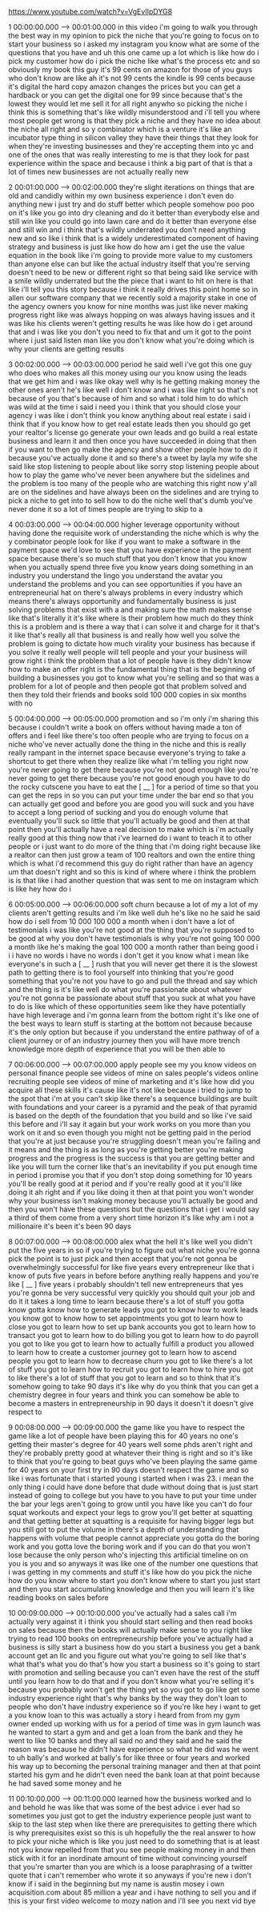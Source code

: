 https://www.youtube.com/watch?v=VgEvIIpDYG8

1 00:00:00.000 --\> 00:01:00.000 in this video i'm going to walk you
through the best way in my opinion to pick the niche that you're going
to focus on to start your business so i asked my instagram you know what
are some of the questions that you have and uh this one came up a lot
which is like how do i pick my customer how do i pick the niche like
what's the process etc and so obviously my book this guy it's 99 cents
on amazon for those of you guys who don't know are like ah it's not 99
cents the kindle is 99 cents because it's digital the hard copy amazon
changes the prices but you can get a hardback or you can get the digital
one for 99 since because that's the lowest they would let me sell it for
all right anywho so picking the niche i think this is something that's
like wildly misunderstood and i'll tell you where most people get wrong
is that they pick a niche and they have no idea about the niche all
right and so y combinator which is a venture it's like an incubator type
thing in silicon valley they have their things that they look for when
they're investing businesses and they're accepting them into yc and one
of the ones that was really interesting to me is that they look for past
experience within the space and because i think a big part of that is
that a lot of times new businesses are not actually really new

2 00:01:00.000 --\> 00:02:00.000 they're slight iterations on things
that are old and candidly within my own business experience i don't even
do anything new i just try and do stuff better which people somehow poo
poo on it's like you go into dry cleaning and do it better than
everybody else and still win like you could go into lawn care and do it
better than everyone else and still win and i think that's wildly
underrated you don't need anything new and so like i think that is a
widely underestimated component of having strategy and business is just
like how do how am i get the use the value equation in the book like i'm
going to provide more value to my customers than anyone else can but
like the actual industry itself that you're serving doesn't need to be
new or different right so that being said like service with a smile
wildly underrated but the the piece that i want to hit on here is that
like i'll tell you this story because i think it really drives this
point home so in allen our software company that we recently sold a
majority stake in one of the agency owners you know for nine months was
just like never making progress right like was always hopping on was
always having issues and it was like his clients weren't getting results
he was like how do i get around that and i was like you don't you need
to fix that and um it got to the point where i just said listen man like
you don't know what you're doing which is why your clients are getting
results

3 00:02:00.000 --\> 00:03:00.000 period he said well i've got this one
guy who does who makes all this money using our you know using the leads
that we get him and i was like okay well why is he getting making money
the other ones aren't he's like well i don't know and i was like right
so that's not because of you that's because of him and so what i told
him to do which was wild at the time i said i need you i think that you
should close your agency i was like i don't think you know anything
about real estate i said i think that if you know how to get real estate
leads then you should go get your realtor's license go generate your own
leads and go build a real estate business and learn it and then once you
have succeeded in doing that then if you want to then go make the agency
and show other people how to do it because you've actually done it and
so there's a tweet by layla my wife she said like stop listening to
people about like sorry stop listening people about how to play the game
who've never been anywhere but the sidelines and the problem is too many
of the people who are watching this right now y'all are on the sidelines
and have always been on the sidelines and are trying to pick a niche to
get into to sell how to do the niche well that's dumb you've never done
it so a lot of times people are trying to skip to a

4 00:03:00.000 --\> 00:04:00.000 higher leverage opportunity without
having done the requisite work of understanding the niche which is why
the y combinator people look for like if you want to make a software in
the payment space we'd love to see that you have experience in the
payment space because there's so much stuff that you don't know that you
know when you actually spend three five you know years doing something
in an industry you understand the lingo you understand the avatar you
understand the problems and you can see opportunities if you have an
entrepreneurial hat on there's always problems in every industry which
means there's always opportunity and fundamentally business is just
solving problems that exist with a and making sure the math makes sense
like that's literally it it's like where is their problem how much do
they think this is a problem and is there a way that i can solve it and
charge for it that's it like that's really all that business is and
really how well you solve the problem is going to dictate how much
virality your business has because if you solve it really well people
will tell people and your your business will grow right i think the
problem that a lot of people have is they didn't know how to make an
offer right is the fundamental thing that is the beginning of building a
businesses you got to know what you're selling and so that was a problem
for a lot of people and then people got that problem solved and then
they told their friends and books sold 100 000 copies in six months with
no

5 00:04:00.000 --\> 00:05:00.000 promotion and so i'm only i'm sharing
this because i couldn't write a book on offers without having made a ton
of offers and i feel like there's too often people who are trying to
focus on a niche who've never actually done the thing in the niche and
this is really really rampant in the internet space because everyone's
trying to take a shortcut to get there when they realize like what i'm
telling you right now you're never going to get there because you're not
good enough like you're never going to get there because you're not good
enough you have to do the rocky cutscene you have to eat the \[ \_\_ \]
for a period of time so that you can get the reps in so you can put your
time under the bar end so that you can actually get good and before you
are good you will suck and you have to accept a long period of sucking
and you do enough volume that eventually you'll suck so little that
you'll actually be good and then at that point then you'll actually have
a real decision to make which is i'm actually really good at this thing
now that i've learned do i want to teach it to other people or i just
want to do more of the thing that i'm doing right because like a realtor
can then just grow a team of 100 realtors and own the entire thing which
is what i'd recommend this guy do right rather than have an agency um
that doesn't right and so this is kind of where where i think the
problem is is that like i had another question that was sent to me on
instagram which is like hey how do i

6 00:05:00.000 --\> 00:06:00.000 soft churn because a lot of my a lot of
my clients aren't getting results and i'm like well duh he's like no he
said he said how do i sell from 10 000 100 000 a month when i don't have
a lot of testimonials i was like you're not good at the thing that
you're supposed to be good at why you don't have testimonials is why
you're not going 100 000 a month like he's making the goal 100 000 a
month rather than being good i i i have no words i have no words i don't
get it you know what i mean like everyone's in such a \[ \_\_ \] rush
that you will never get there it is the slowest path to getting there is
to fool yourself into thinking that you're good something that you're
not you have to go and pull the thread and say which and the thing is
it's like well do what you're passionate about whatever you're not gonna
be passionate about stuff that you suck at what you have to do is like
which of these opportunities seem like they have potentially have high
leverage and i'm gonna learn from the bottom right it's like one of the
best ways to learn stuff is starting at the bottom not because because
it's the only option but because if you understand the entire pathway of
of a client journey or of an industry journey then you will have more
trench knowledge more depth of experience that you will be then able to

7 00:06:00.000 --\> 00:07:00.000 apply people see my you know videos on
personal finance people see videos of mine on sales people's videos
online recruiting people see videos of mine of marketing and it's like
how did you acquire all these skills it's cause like it's not like
because i tried to jump to the spot that i'm at you can't skip like
there's a sequence buildings are built with foundations and your career
is a pyramid and the peak of that pyramid is based on the depth of the
foundation that you build and so like i've said this before and i'll say
it again but your work works on you more than you work on it and so even
though you might not be getting paid in the period that you're at just
because you're struggling doesn't mean you're failing and it means and
the thing is as long as you're getting better you're making progress and
the progress is the success is that you are getting better and like you
will turn the corner like that's an inevitability if you put enough time
in period i promise you that if you don't stop doing something for 10
years you'll be really good at it period and if you're really good at it
you'll like doing it ah right and if you like doing it then at that
point you won't wonder why your business isn't making money because
you'll actually be good and then you won't have these questions but the
questions that i get i would say a third of them come from a very short
time horizon it's like why am i not a millionaire it's been it's been 90
days

8 00:07:00.000 --\> 00:08:00.000 alex what the hell it's like well you
didn't put the five years in so if you're trying to figure out what
niche you're gonna pick the point is to just pick and then accept that
you're not gonna be overwhelmingly successful for like five years every
entrepreneur like that i know of puts five years in before before
anything really happens and you're like \[ \_\_ \] five years i probably
shouldn't tell new entrepreneurs that yes you're gonna be very
successful very quickly you should quit your job and do it it takes a
long time to learn because there's a lot of stuff you gotta know gotta
know how to generate leads you got to know how to work leads you know
got to know how to set appointments you got to learn how to close you
got to learn how to set up bank accounts you got to learn how to
transact you got to learn how to do billing you got to learn how to do
payroll you got to like you got to learn how to actually fulfill a
product you allowed to learn how to create a customer journey got to
learn how to ascend people you got to learn how to decrease churn you
got to like there's a lot of stuff you got to learn how to recruit you
got to learn how to hire you got to like there's a lot of stuff that you
got to learn and so to think that it's somehow going to take 90 days
it's like why do you think that you can get a chemistry degree in four
years and think you can somehow be able to become a masters in
entrepreneurship in 90 days it doesn't it doesn't give respect to

9 00:08:00.000 --\> 00:09:00.000 the game like you have to respect the
game like a lot of people have been playing this for 40 years no one's
getting their master's degree for 40 years well some phds aren't right
and they're probably pretty good at whatever their thing is right and so
it's like to think that you're going to beat guys who've been playing
the same game for 40 years on your first try in 90 days doesn't respect
the game and so like i was fortunate that i started young i started when
i was 23. i mean the only thing i could have done before that dude
without doing that is just start instead of going to college but you
have to you have to put your time under the bar your legs aren't going
to grow until you have like you can't do four squat workouts and expect
your legs to grow you'll get better at squatting and that getting better
at squatting is a requisite for having bigger legs but you still got to
put the volume in there's a depth of understanding that happens with
volume that people cannot appreciate you gotta do the boring work and
you gotta love the boring work and if you can do that you won't lose
because the only person who's injecting this artificial timeline on on
you is you and so anyways it was like one of the number one questions
that i was getting in my comments and stuff it's like how do you pick
the niche how do you know where to start you don't know where to start
you just start and then you start accumulating knowledge and then you
will learn it's like reading books on sales before

10 00:09:00.000 --\> 00:10:00.000 you've actually had a sales call i'm
actually very against it i think you should start selling and then read
books on sales because then the books will actually make sense to you
right like trying to read 100 books on entrepreneurship before you've
actually had a business is silly start a business how do you start a
business you get a bank account get an llc and you figure out what
you're going to sell like that's what that's what you do that's how you
start a business so it's going to start with promotion and selling
because you can't even have the rest of the stuff until you learn how to
do that and if you don't know what you're selling it's because you
probably won't get the thing yet so you got to go like get some industry
experience right that's why banks by the way they don't loan to people
who don't have industry experience so if you're like hey i want to get a
you know loan to this was actually a story i heard from from my gym
owner ended up working with us for a period of time was in gym launch
was he wanted to start a gym and and get a loan from the bank and they
he went to like 10 banks and they all said no and they said and he said
the reason was because he didn't have experience so what he did was he
went to uh bally's and worked at bally's for like three or four years
and worked his way up to becoming the personal training manager and then
at that point started his gym and he didn't even need the bank loan at
that point because he had saved some money and he

11 00:10:00.000 --\> 00:11:00.000 learned how the business worked and lo
and behold he was like that was some of the best advice i ever had so
sometimes you just got to get the industry experience people just want
to skip to the last step when like there are prerequisites to getting
there which is why prerequisites exist so this is uh hopefully the the
real answer to how to pick your niche which is like you just need to do
something that is at least not you know repelled from that you see
people making money in and then stick with it for an inordinate amount
of time without convincing yourself that you're smarter than you are
which is a loose paraphrasing of a twitter quote that i can't remember
who wrote it so anyways if you're new i don't know if i said in the
beginning but my name is austin mosey i own acquisition.com about 85
million a year and i have nothing to sell you and if this is your first
video welcome to mozy nation and i'll see you next vid bye
